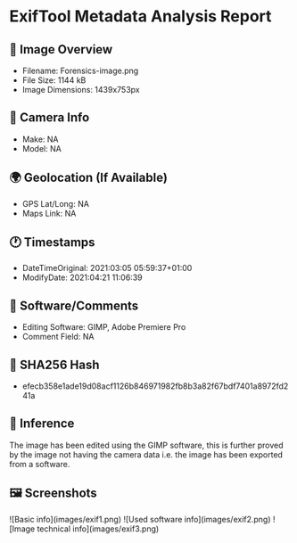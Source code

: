 # ExifTool Metadata Analysis Report

## 🔎 Image Overview

* Filename: Forensics-image.png
* File Size: 1144 kB
* Image Dimensions: 1439x753px

## 📸 Camera Info

* Make: NA
* Model: NA

## 🌍 Geolocation (If Available)

* GPS Lat/Long: NA
* Maps Link: NA

## 🕐 Timestamps

* DateTimeOriginal: 2021:03:05 05:59:37+01:00
* ModifyDate: 2021:04:21 11:06:39

## 📝 Software/Comments

* Editing Software: GIMP, Adobe Premiere Pro
* Comment Field: NA

## 🔐 SHA256 Hash

* efecb358e1ade19d08acf1126b846971982fb8b3a82f67bdf7401a8972fd241a

## 🧠 Inference

The image has been edited using the GIMP software, this is further proved by the
image not having the camera data i.e. the image has been exported from a software.

## 🖼️ Screenshots

!\[Basic info](images/exif1.png)
!\[Used software info](images/exif2.png)
!\[Image technical info](images/exif3.png)

